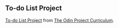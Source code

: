 ## To-do List Project

[To-do List Project](https://www.theodinproject.com/lessons/todo-list) from [The Odin Project Curriculum](https://www.theodinproject.com/).